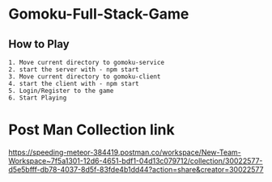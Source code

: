 # Gomoku-Full-Stack-Game

## How to Play
    1. Move current directory to gomoku-service
    2. start the server with - npm start
    3. Move current directory to gomoku-client
    4. start the client with - npm start
    5. Login/Register to the game
    6. Start Playing


# Post Man Collection link
https://speeding-meteor-384419.postman.co/workspace/New-Team-Workspace~7f5a1301-12d6-4651-bdf1-04d13c079712/collection/30022577-d5e5bfff-db78-4037-8d5f-83fde4b1dd44?action=share&creator=30022577